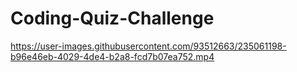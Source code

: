 # Coding-Quiz-Challenge

https://user-images.githubusercontent.com/93512663/235061198-b96e46eb-4029-4de4-b2a8-fcd7b07ea752.mp4
